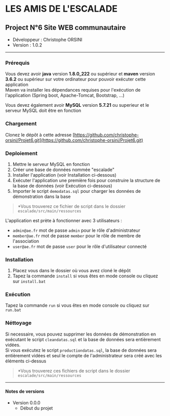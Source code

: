 # LES AMIS DE L'ESCALADE

## Project N°6 Site WEB communautaire

* Développeur : Christophe ORSINI
* Version     : 1.0.2

---
### Prérequis
Vous devez avoir **java** version **1.8.0_222** ou supérieur et **maven** version **3.6.2** ou supérieur sur votre ordinateur pour pouvoir exécuter cette application  
Maven va installer les dépendances requises pour l'exécution de l'application (Spring boot, Apache-Tomcat, Bootstrap, ...) 
 
Vous devez également avoir **MySQL** version **5.7.21** ou superieur et le serveur MySQL doit être en fonction

### Chargement
Clonez le dépôt à cette adresse [https://github.com/christophe-orsini/Projet6.git](https://github.com/christophe-orsini/Projet6.git)

### Deploiement
1. Mettre le serveur MySQL en fonction
2. Créer une base de données nommée "escalade"
3. Installer l'application (voir Installation ci-dessous)
4. Exécuter l'application une première fois pour construire la structure de la base de données (voir Exécution ci-dessous)
5. Importer le script `demodatas.sql` pour charger les données de démonstration dans la base  

>  \*Vous trouverez ce fichier de script dans le dossier `escalade/src/main/ressources`

L'application est prète à fonctionner avec 3 utilisateurs :
- `admin@ae.fr` mot de passe `admin` pour le rôle d'administrateur
- `member@ae.fr` mot de passe `member` pour le rôle de membre de l'association
- `user@ae.fr` mot de passe `user` pour le rôle d'utilisateur connecté

### Installation
1. Placez vous dans le dossier où vous avez cloné le dépôt  
2. Tapez la commande `install` si vous êtes en mode console ou cliquez sur `install.bat`  

### Exécution
Tapez la commande `run` si vous êtes en mode console ou cliquez sur `run.bat`  

### Néttoyage
Si necessaire, vous pouvez supprimer les données de démonstration en exécutant le script `cleandatas.sql` et la base de données sera entièrement vidées.  
Si vous exécutez le script `productiondatas.sql`, la base de données sera entièrement vidées et seul le compte de l'administrateur sera créé avec les éléments ci-dessus

>  \*Vous trouverez ces fichiers de script dans le dossier `escalade/src/main/ressources`

---
#### Notes de versions
- Version 0.0.0  
    - Début du projet
